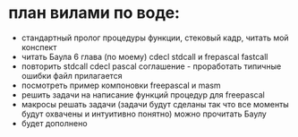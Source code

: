 # план вилами по воде:
- стандартный пролог процедуры функции, стековый кадр, читать мой конспект
- читать Баула 6 глава (по моему) cdecl stdcall и frepascal fastcall
- повторить stdcall cdecl pascal соглашение - проработать типичные ошибки файл прилагается
- посмотреть пример компоновки freepascal и masm
- решить задачи на написание функций процедур для freepascal
- макросы решать задачи (задачи будут сделаны так что все моменты будут охвачены и интуитивно понятно) можно прочитать Баулу
- будет дополнено
